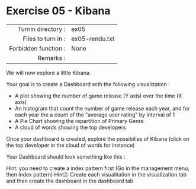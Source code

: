 # Exercise 05 - Kibana

|                         |                    |
| -----------------------:| ------------------ |
|   Turnin directory :    |  ex05              |
|   Files to turn in :    |  ex05-rendu.txt    |
|   Forbidden function :  |  None              |
|   Remarks :             |                    |

We will now explore a little Kibana.

Your goal is to create a Dashboard with the following visualization :
- A plot showing the number of game release (Y axis) over the time (X axis)
- An histogram that count the number of game release each year, and for each year the a count of the "average user rating" by interval of 1
- A Pie Chart showing the repartition of Primary Genre
- A cloud of words showing the top developers

Once your dashboard is created, explore the possibilies of Kibana (click on the top developer in the cloud of words for instance)  

Your Dashboard should look something like this :  
<insert picture>

Hint: you need to create a index pattern first (Go in the management menu, then index pattern)
Hint2: Create each visualitation in the visualization tab and then create the dashboard in the dashboard tab
